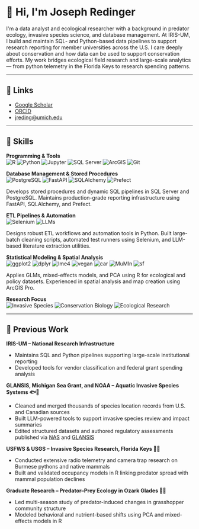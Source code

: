# 👋 Hi, I'm Joseph Redinger

I'm a data analyst and ecological researcher with a background in predator ecology, invasive species science, and database management. At IRIS-UM, I build and maintain SQL- and Python-based data pipelines to support research reporting for member universities across the U.S. I care deeply about conservation and how data can be used to support conservation efforts. My work bridges ecological field research and large-scale analytics — from python telemetry in the Florida Keys to research spending patterns.

---

## 🔗 Links

- [Google Scholar](https://scholar.google.com/citations?user=FRzw2GwAAAAJ&hl=en)  
- [ORCID](https://orcid.org/0009-0006-4347-8049)  
- jreding@umich.edu
  
---

## 🧠 Skills
**Programming & Tools**  
![R](https://img.shields.io/badge/-R-276DC3?logo=r&logoColor=white)
![Python](https://img.shields.io/badge/-Python-333?logo=python&logoColor=white)
![Jupyter](https://img.shields.io/badge/-Jupyter-F37626?logo=jupyter&logoColor=white)
![SQL Server](https://img.shields.io/badge/SQL_Server-CC2927?logo=microsoftsqlserver&logoColor=white)
![ArcGIS](https://img.shields.io/badge/ArcGIS-3776AB?style=flat&labelColor=black)
![Git](https://img.shields.io/badge/-Git-F05032?logo=git&logoColor=white)

**Database Management & Stored Procedures**  
![PostgreSQL](https://img.shields.io/badge/PostgreSQL-336791?logo=postgresql&logoColor=white)
![FastAPI](https://img.shields.io/badge/FastAPI-009688?logo=fastapi&logoColor=white)
![SQLAlchemy](https://img.shields.io/badge/SQLAlchemy-E44D27?logo=python&logoColor=white)
![Prefect](https://img.shields.io/badge/Prefect-212121?logo=prefect&logoColor=white)


Develops stored procedures and dynamic SQL pipelines in SQL Server and PostgreSQL. Maintains production-grade reporting infrastructure using FastAPI, SQLAlchemy, and Prefect.

**ETL Pipelines & Automation**  
![Selenium](https://img.shields.io/badge/Selenium-43B02A?logo=selenium&logoColor=white)
![LLMs](https://img.shields.io/badge/Large_Language_Models-grey?style=flat)
  
Designs robust ETL workflows and automation tools in Python. Built large-batch cleaning scripts, automated test runners using Selenium, and LLM-based literature extraction utilities.

**Statistical Modeling & Spatial Analysis**  
![ggplot2](https://img.shields.io/badge/ggplot2-grey?style=flat)
![dplyr](https://img.shields.io/badge/dplyr-grey?style=flat)
![lme4](https://img.shields.io/badge/lme4-grey?style=flat)
![vegan](https://img.shields.io/badge/vegan-grey?style=flat)
![car](https://img.shields.io/badge/car-grey?style=flat)
![MuMIn](https://img.shields.io/badge/MuMIn-grey?style=flat)
![sf](https://img.shields.io/badge/sf-grey?style=flat)

Applies GLMs, mixed-effects models, and PCA using R for ecological and policy datasets. Experienced in spatial analysis and map creation using ArcGIS Pro.

**Research Focus**  
![Invasive Species](https://img.shields.io/badge/Invasive_Species-olive)
![Conservation Biology](https://img.shields.io/badge/Conservation_Biology-teal)
![Ecological Research](https://img.shields.io/badge/Ecology-forestgreen)


---

## 🐾 Previous Work

**IRIS-UM – National Research Infrastructure**  
- Maintains SQL and Python pipelines supporting large-scale institutional reporting  
- Developed tools for vendor classification and federal grant spending analysis  

**GLANSIS, Michigan Sea Grant, and NOAA – Aquatic Invasive Species Systems 🐟🌿**  
- Cleaned and merged thousands of species location records from U.S. and Canadian sources  
- Built LLM-powered tools to support invasive species review and impact summaries  
- Edited structured datasets and authored regulatory assessments published via [NAS](https://nas.er.usgs.gov) and [GLANSIS](https://www.glerl.noaa.gov/glansis/)

**USFWS & USGS – Invasive Species Research, Florida Keys 🐍🦝**  

- Conducted extensive radio telemetry and camera trap research on Burmese pythons and native mammals  
- Built and validated occupancy models in R linking predator spread with mammal population declines  

**Graduate Research – Predator–Prey Ecology in Ozark Glades 🦎🦗**   
- Led multi-season study of predator-induced changes in grasshopper community structure  
- Modeled behavioral and nutrient-based shifts using PCA and mixed-effects models in R  
